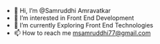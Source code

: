 - 👋 Hi, I’m @Samruddhi Amravatkar
- 👀 I’m interested in Front End Development 
- 🌱 I’m currently Exploring Front End Technologies 
- 📫 How to reach me msamruddhi77@gmail.com 


<!---
Samruddhi1607/Samruddhi1607 is a ✨ special ✨ repository because its `README.md` (this file) appears on your GitHub profile.
You can click the Preview link to take a look at your changes.
--->
